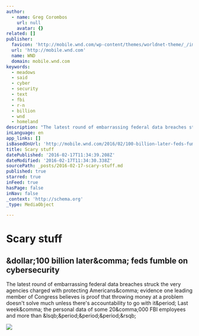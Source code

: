 ```yaml
---
author:
  - name: Greg Corombos
    url: null
    avatar: {}
related: []
publisher:
  favicon: 'http://mobile.wnd.com/wp-content/themes/worldnet-theme/_/images/favicon.ico'
  url: 'http://mobile.wnd.com'
  name: WND
  domain: mobile.wnd.com
keywords:
  - meadows
  - said
  - cyber
  - security
  - text
  - fbi
  - r-n
  - billion
  - wnd
  - homeland
description: "The latest round of embarrassing federal data breaches struck the very agencies charged with protecting Americans, evidence one leading member of Congress believes is proof that throwing money at a problem doesn't solve much unless there's accountability to go with it. Last week, the personal data of some 20,000 FBI employees and more than [...]"
inLanguage: en
app_links: []
isBasedOnUrl: 'http://mobile.wnd.com/2016/02/100-billion-later-feds-fumble-on-cybersecurity/'
title: Scary stuff
datePublished: '2016-02-17T11:34:39.208Z'
dateModified: '2016-02-17T11:34:30.338Z'
sourcePath: _posts/2016-02-17-scary-stuff.md
published: true
starred: true
inFeed: true
hasPage: false
inNav: false
_context: 'http://schema.org'
_type: MediaObject

---
```

# Scary stuff

<article style=""><h1>&amp;dollar;100 billion later&amp;comma; feds fumble on cybersecurity</h1><p>The latest round of embarrassing federal data breaches struck the very agencies charged with protecting Americans&amp;comma; evidence one leading member of Congress believes is proof that throwing money at a problem doesn't solve much unless there's accountability to go with it&amp;period; Last week&amp;comma; the personal data of some 20&amp;comma;000 FBI employees and more than &amp;lsqb;&amp;period;&amp;period;&amp;period;&amp;rsqb;</p><img src="http://mobile.wnd.com/files/2016/02/cyber-security-hack-TW.jpg" /></article>